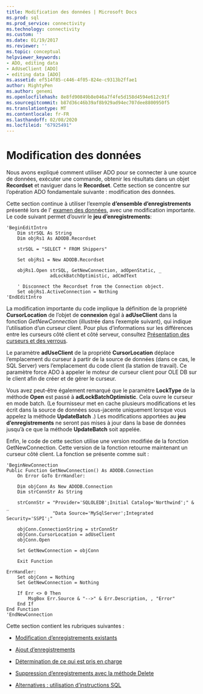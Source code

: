 ```yaml
---
title: Modification des données | Microsoft Docs
ms.prod: sql
ms.prod_service: connectivity
ms.technology: connectivity
ms.custom: ''
ms.date: 01/19/2017
ms.reviewer: ''
ms.topic: conceptual
helpviewer_keywords:
- ADO, editing data
- AdUseClient [ADO]
- editing data [ADO]
ms.assetid: ef514f85-c446-4f05-824e-c9313b2ffae1
author: MightyPen
ms.author: genemi
ms.openlocfilehash: 8e8fd90849b8e046a7f4fe5d158d4594e612c91f
ms.sourcegitcommit: b87d36c46b39af8b929ad94ec707dee8800950f5
ms.translationtype: MT
ms.contentlocale: fr-FR
ms.lasthandoff: 02/08/2020
ms.locfileid: "67925491"
---
```

# <a name="editing-data"></a>Modification des données
Nous avons expliqué comment utiliser ADO pour se connecter à une source de données, exécuter une commande, obtenir les résultats dans un objet **Recordset** et naviguer dans le **Recordset**. Cette section se concentre sur l’opération ADO fondamentale suivante : modification des données.  
  
 Cette section continue à utiliser l’exemple **d’ensemble d’enregistrements** présenté lors de l' [examen des données](../../../ado/guide/data/examining-data.md), avec une modification importante. Le code suivant permet d’ouvrir le **jeu d’enregistrements**:  
  
```  
'BeginEditIntro  
    Dim strSQL As String  
    Dim objRs1 As ADODB.Recordset  
  
    strSQL = "SELECT * FROM Shippers"  
  
    Set objRs1 = New ADODB.Recordset  
  
    objRs1.Open strSQL, GetNewConnection, adOpenStatic, _  
                adLockBatchOptimistic, adCmdText  
  
    ' Disconnect the Recordset from the Connection object.  
    Set objRs1.ActiveConnection = Nothing  
'EndEditIntro  
```  
  
 La modification importante du code implique la définition de la propriété **CursorLocation** de l’objet de **connexion** égal à **adUseClient** dans la fonction *GetNewConnection* (illustrée dans l’exemple suivant), qui indique l’utilisation d’un curseur client. Pour plus d’informations sur les différences entre les curseurs côté client et côté serveur, consultez [Présentation des curseurs et des verrous](../../../ado/guide/data/understanding-cursors-and-locks.md).  
  
 Le paramètre **adUseClient** de la propriété **CursorLocation** déplace l’emplacement du curseur à partir de la source de données (dans ce cas, le SQL Server) vers l’emplacement du code client (la station de travail). Ce paramètre force ADO à appeler le moteur de curseur client pour OLE DB sur le client afin de créer et de gérer le curseur.  
  
 Vous avez peut-être également remarqué que le paramètre **LockType** de la méthode **Open** est passé à **adLockBatchOptimistic**. Cela ouvre le curseur en mode batch. (Le fournisseur met en cache plusieurs modifications et les écrit dans la source de données sous-jacente uniquement lorsque vous appelez la méthode **UpdateBatch** .) Les modifications apportées au **jeu d’enregistrements** ne seront pas mises à jour dans la base de données jusqu’à ce que la méthode **UpdateBatch** soit appelée.  
  
 Enfin, le code de cette section utilise une version modifiée de la fonction GetNewConnection. Cette version de la fonction retourne maintenant un curseur côté client. La fonction se présente comme suit :  
  
```  
'BeginNewConnection  
Public Function GetNewConnection() As ADODB.Connection  
    On Error GoTo ErrHandler:  
  
    Dim objConn As New ADODB.Connection  
    Dim strConnStr As String  
  
    strConnStr = "Provider='SQLOLEDB';Initial Catalog='Northwind';" & _  
                 "Data Source='MySqlServer';Integrated Security='SSPI';"  
  
    objConn.ConnectionString = strConnStr  
    objConn.CursorLocation = adUseClient  
    objConn.Open  
  
    Set GetNewConnection = objConn  
  
    Exit Function  
  
ErrHandler:  
    Set objConn = Nothing  
    Set GetNewConnection = Nothing  
  
    If Err <> 0 Then  
        MsgBox Err.Source & "-->" & Err.Description, , "Error"  
    End If  
End Function  
'EndNewConnection  
```  
  
 Cette section contient les rubriques suivantes :  
  
-   [Modification d’enregistrements existants](../../../ado/guide/data/editing-existing-records.md)  
  
-   [Ajout d’enregistrements](../../../ado/guide/data/adding-records.md)  
  
-   [Détermination de ce qui est pris en charge](../../../ado/guide/data/determining-what-is-supported.md)  
  
-   [Suppression d’enregistrements avec la méthode Delete](../../../ado/guide/data/deleting-records-using-the-delete-method.md)  
  
-   [Alternatives : utilisation d’instructions SQL](../../../ado/guide/data/alternatives-using-sql-statements.md)
